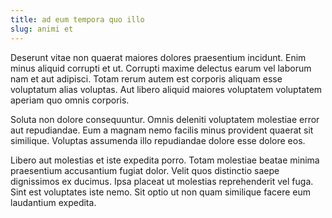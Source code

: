 ```yaml
---
title: ad eum tempora quo illo
slug: animi et
---
```


Deserunt vitae non quaerat maiores dolores praesentium incidunt. Enim minus aliquid corrupti et ut. Corrupti maxime delectus earum vel laborum nam et aut adipisci. Totam rerum autem est corporis aliquam esse voluptatum alias voluptas. Aut libero aliquid maiores voluptatem voluptatem aperiam quo omnis corporis.

Soluta non dolore consequuntur. Omnis deleniti voluptatem molestiae error aut repudiandae. Eum a magnam nemo facilis minus provident quaerat sit similique. Voluptas assumenda illo repudiandae dolore esse dolore eos.

Libero aut molestias et iste expedita porro. Totam molestiae beatae minima praesentium accusantium fugiat dolor. Velit quos distinctio saepe dignissimos ex ducimus. Ipsa placeat ut molestias reprehenderit vel fuga. Sint est voluptates iste nemo. Sit optio ut non quam similique facere eum laudantium expedita.
